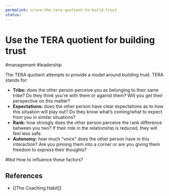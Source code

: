 ```yaml
---
permalink: n/use-the-tera-quotient-to-build-trust
status: 
---
```

# Use the TERA quotient for building trust

#management #leadership

The TERA quotient attempts to provide a model around building trust. TERA stands for:

- **Tribe:** does the other person perceive you as belonging to their same tribe? Do they think you’re with them or against them? Will you get their perspective on this matter?
- **Expectations:** does the other person have clear expectations as to how this situation will play out? Do they know what’s coming/what to expect from you in similar situations?
- **Rank:** how strongly does the other person perceive the rank difference between you two? If their role in the relationship is reduced, they will feel less safe.
- **Autonomy:** how much “voice” does the other person have in this interaction? Are you pinning them into a corner or are you giving them freedom to express their thoughts?

#tbd How to influence these factors?

## References

- [[The Coaching Habit]]
